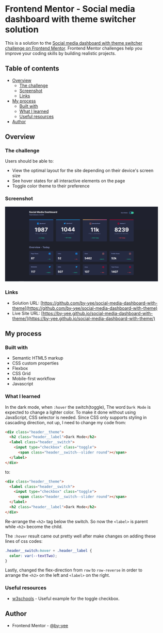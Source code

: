 # Frontend Mentor - Social media dashboard with theme switcher solution

This is a solution to the [Social media dashboard with theme switcher challenge on Frontend Mentor](https://www.frontendmentor.io/challenges/social-media-dashboard-with-theme-switcher-6oY8ozp_H). Frontend Mentor challenges help you improve your coding skills by building realistic projects. 

## Table of contents

- [Overview](#overview)
  - [The challenge](#the-challenge)
  - [Screenshot](#screenshot)
  - [Links](#links)
- [My process](#my-process)
  - [Built with](#built-with)
  - [What I learned](#what-i-learned)
  - [Useful resources](#useful-resources)
- [Author](#author)

## Overview

### The challenge

Users should be able to:

- View the optimal layout for the site depending on their device's screen size
- See hover states for all interactive elements on the page
- Toggle color theme to their preference

### Screenshot

![Project Screenshot](./images/project_screenshot.png)


### Links

- Solution URL: [https://github.com/by-yee/social-media-dashboard-with-theme](https://github.com/by-yee/social-media-dashboard-with-theme)
- Live Site URL: [https://by-yee.github.io/social-media-dashboard-with-theme/](https://by-yee.github.io/social-media-dashboard-with-theme/)

## My process

### Built with

- Semantic HTML5 markup
- CSS custom properties
- Flexbox
- CSS Grid
- Mobile-first workflow
- Javascript

### What I learned

In the dark mode, when `:hover` the switch(toggle), The word `Dark Mode` is expected to change a lighter color. 
To make it done without using JavaScript, CSS selector is needed. Since CSS only supports styling in cascading direction, not up, I need to change my code from: 

```html
<div class="header__theme">
  <h2 class="header__label">Dark Mode</h2>
  <label class="header__switch">
    <input type="checkbox" class="toggle">
      <span class="header__switch--slider round"></span>
  </label>
</div>
```

to:

```html
<div class="header__theme">
  <label class="header__switch">
    <input type="checkbox" class="toggle">
      <span class="header__switch--slider round"></span>
  </label>
  <h2 class="header__label">Dark Mode</h2>
</div>
```

Re-arrange the `<h2>` tag below the switch. So now the `<label>` is parent while `<h2>` become the child.

The `:hover` result came out pretty well after make changes on adding these lines of css codes:

```css
.header__switch:hover + .header__label {
  color: var(--textTwo);
}
```

Lastly, changed the flex-direction from `row` to `row-reverse` in order to arrange the `<h2>` on the left and `<label>` on the right.

### Useful resources

- [w3schools](https://www.w3schools.com/howto/howto_css_switch.asp) - Useful example for the toggle checkbox.

## Author

- Frontend Mentor - [@by-yee](https://www.frontendmentor.io/profile/by-yee)
